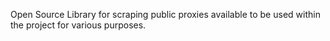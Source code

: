 Open Source Library for scraping public proxies available to be used within the project for various purposes.